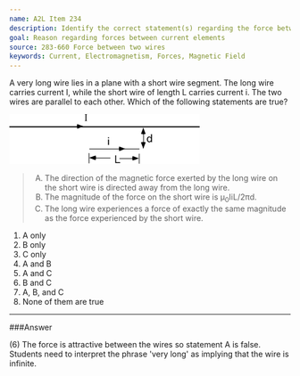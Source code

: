 ```yaml
---
name: A2L Item 234
description: Identify the correct statement(s) regarding the force between two current carrying wire segments.
goal: Reason regarding forces between current elements
source: 283-660 Force between two wires
keywords: Current, Electromagnetism, Forces, Magnetic Field
---
```


A very long wire lies in a plane with a short wire segment.  The long
wire carries current I, while the short wire of length L carries current
i.  The two wires are parallel to each other. Which of the following
statements are true?

![Item234_fig1.gif](../images/Item234_fig1.gif)

<blockquote><ol type="A"> <li>The direction of the magnetic force
exerted by the long wire on the short wire is directed away from the
long wire.</li> <li>The magnitude of the force on the short wire is
&mu;<sub>0</sub>IiL/2&pi;d.</li> <li>The long wire experiences a force
of exactly the same magnitude as the force  experienced by the short
wire.</li> </ol></blockquote>

1. A only
2. B only
3. C only
4. A and B
5. A and C
6. B and C
7. A, B, and C
8. None of them are true


<hr/>

###Answer

(6) The force is attractive between the wires so statement A is false.
Students need to interpret the phrase 'very long' as implying that the
wire is infinite.
